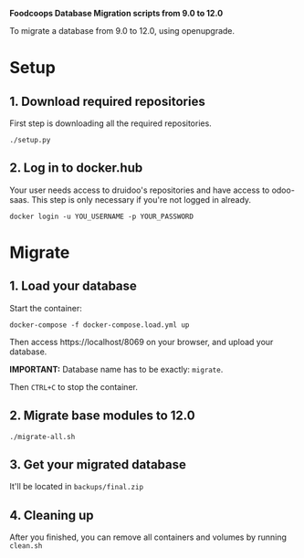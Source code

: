 **Foodcoops Database Migration scripts from 9.0 to 12.0**

To migrate a database from 9.0 to 12.0, using openupgrade.

# Setup

## 1. Download required repositories

First step is downloading all the required repositories.

`./setup.py`

## 2. Log in to docker.hub

Your user needs access to druidoo's repositories and have access to odoo-saas.
This step is only necessary if you're not logged in already.


`docker login -u YOU_USERNAME -p YOUR_PASSWORD`

# Migrate

## 1. Load your database

Start the container:

`docker-compose -f docker-compose.load.yml up`

Then access https://localhost/8069 on your browser, and upload your database.

**IMPORTANT:** Database name has to be exactly: `migrate`.


Then `CTRL+C` to stop the container.

## 2. Migrate base modules to 12.0

`./migrate-all.sh`

## 3. Get your migrated database

It'll be located in `backups/final.zip`

## 4. Cleaning up

After you finished, you can remove all containers and volumes by running `clean.sh`
